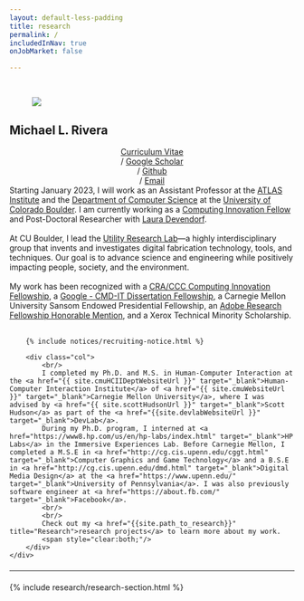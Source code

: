 ```yaml
---
layout: default-less-padding
title: research
permalink: /
includedInNav: true
onJobMarket: false

---
```

<!-- {% include big-name-header.html %} -->

<div class="post" style="margin-top: 44px;">
  <article class="post-content">
    <div id="portrait-img-container" class="col one right">
        <div  class="col three right" style="padding: 0px 40px 0px 40px;">
            <img class="portrait-img three right round-corners" src="{{site.assetsDir | append: '/img/self/me_440x440.jpg'}}">
        </div>
        <div class="name-header">
            <h2>Michael L. Rivera</h2>
        </div>
      <!-- <hr class="col whole hr-partial-sep"/> -->
      <div class="contact-text-items col three" style="text-align:center;" >
        <a href="{{site.url_for_cv}}" target="_blank" title="Curriculum Vitae">Curriculum Vitae</a>
        <br class="hidden-break-wrap"/>
        <span class="hidden-unless-small-screen"> / </span>       
        <a href="{{site.google_scholar_url}}" title="Google Scholar" target="_blank">Google Scholar</a>
        <br class="hidden-break-wrap"/>
        <span class="hidden-unless-small-screen"> / </span>
        <a href="https://github.com/{{site.github_username}}" target="_blank" title="Github">Github</a>
        <br class="hidden-break-wrap"/>
        <span class="hidden-unless-small-screen"> / </span>
        <a href="mailto:{{site.email}}" title="Email">Email</a>
        <br/>
      </div>
    </div>
    <div class="float-left">
        Starting January 2023, I will work as an Assistant Professor at the <a href="{{ site.cuAtlasUrl }}" target="_blank">ATLAS Institute</a> and the <a href="https://www.colorado.edu/cs/" target="_blank">Department of Computer Science</a> at the <a href="{{ site.cuBoulderWebsiteUrl }}" target="_blank">University of Colorado Boulder</a>. I am currently working as a <a href="{{ site.ciFellows2021Url }}"  target="_blank">Computing Innovation Fellow</a> and Post-Doctoral Researcher with <a href="{{ site.unstableDesignUrl }}" target="_blank">Laura Devendorf</a>.
        <br/>
        <br/>
         At CU Boulder, I lead the <a class="bold" href="https://utilityresearchlab.org" target="_blank">Utility Research Lab</a>—a highly interdisciplinary group that invents and investigates digital fabrication technology, tools, and techniques. Our goal is to advance science and engineering while positively impacting people, society, and the environment.
        <br/>    
        <br/>
        My work has been recognized with a <a href="https://cccblog.org/2021/07/22/announcing-the-2021-computing-innovation-fellows/#:~:text=CRA%20and%20CCC%20are%20extremely,CIFellowships%20at%2048%20different%20universities" target="_blank">CRA/CCC Computing Innovation Fellowship</a>, a <a href="https://blog.google/outreach-initiatives/education/new-awards-support-future-leaders-computing-research/" target="_blank">Google - CMD-IT Dissertation Fellowship</a>, a Carnegie Mellon University Sansom Endowed Presidential Fellowship, an <a href="https://research.adobe.com/fellowship/previous-fellowship-award-winners/" target="_blank">Adobe Research Fellowship Honorable Mention</a>, and a Xerox Technical Minority Scholarship.
        <br/>
        <br/>

        {% include notices/recruiting-notice.html %}

        <div class="col">
            <br/>
            I completed my Ph.D. and M.S. in Human-Computer Interaction at the <a href="{{ site.cmuHCIIDeptWebsiteUrl }}" target="_blank">Human-Computer Interaction Institute</a> of <a href="{{ site.cmuWebsiteUrl }}" target="_blank">Carnegie Mellon University</a>, where I was advised by <a href="{{ site.scottHudsonUrl }}" target="_blank">Scott Hudson</a> as part of the <a href="{{site.devlabWebsiteUrl }}" target="_blank">DevLab</a>.
            During my Ph.D. program, I interned at <a href="https://www8.hp.com/us/en/hp-labs/index.html" target="_blank">HP Labs</a> in the Immersive Experiences Lab. Before Carnegie Mellon, I completed a M.S.E in <a href="http://cg.cis.upenn.edu/cggt.html" target="_blank">Computer Graphics and Game Technology</a> and a B.S.E in <a href="http://cg.cis.upenn.edu/dmd.html" target="_blank">Digital Media Design</a> at the <a href="https://www.upenn.edu/" target="_blank">University of Pennsylvania</a>. I was also previously software engineer at <a href="https://about.fb.com/" target="_blank">Facebook</a>.
            <br/>
            <br/>
            Check out my <a href="{{site.path_to_research}}" title="Research">research projects</a> to learn more about my work.
            <span style="clear:both;"/>
        </div>
    </div>

  </article>
</div>
<div class="col">
    <hr class="hr-partial-sep" style="margin-top:20px; margin-bottom:20px;" />
</div>

{% include research/research-section.html %}
